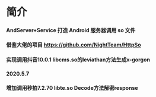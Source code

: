 # 简介

#### AndServer+Service 打造 Android 服务器调用 so 文件
#### 借鉴大佬的项目 https://github.com/NightTeam/HttpSo
#### 实现调用抖音10.0.1 libcms.so的leviathan方法生成x-gorgon

#### 2020.5.7 
#### 增加调用秒拍7.2.70 libte.so Decode方法解密response


